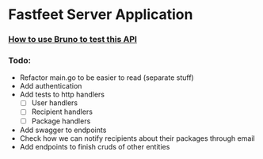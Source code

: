# Fastfeet Server Application

### [How to use Bruno to test this API](./bruno-http-client)

### Todo:

- Refactor main.go to be easier to read (separate stuff)
- Add authentication
- Add tests to http handlers
  - [ ] User handlers
  - [ ] Recipient handlers
  - [ ] Package handlers
- Add swagger to endpoints
- Check how we can notify recipients about their packages through email
- Add endpoints to finish cruds of other entities
